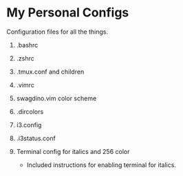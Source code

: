 # My Personal Configs
Configuration files for all the things.

1. .bashrc
2. .zshrc
3. .tmux.conf and children
4. .vimrc
5. swagdino.vim color scheme
6. .dircolors
7. i3.config
8. .i3status.conf
9. Terminal config for italics and 256 color

	+ Included instructions for enabling terminal for italics.
